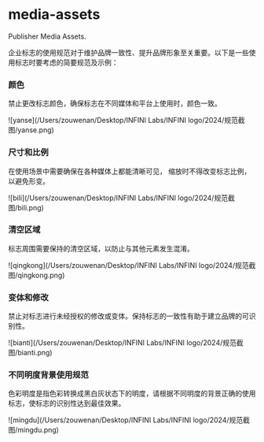 # media-assets
Publisher Media Assets.

企业标志的使用规范对于维护品牌一致性、提升品牌形象至关重要。以下是一些使用标志时要考虑的简要规范及示例：



### 颜色

禁止更改标志颜色，确保标志在不同媒体和平台上使用时，颜色一致。

![yanse](/Users/zouwenan/Desktop/INFINI Labs/INFINI logo/2024/规范截图/yanse.png)



### 尺寸和比例

在使用场景中需要确保在各种媒体上都能清晰可见， 缩放时不得改变标志比例， 以避免形变。

![bili](/Users/zouwenan/Desktop/INFINI Labs/INFINI logo/2024/规范截图/bili.png)



### 清空区域

标志周围需要保持的清空区域，以防止与其他元素发生混淆。

![qingkong](/Users/zouwenan/Desktop/INFINI Labs/INFINI logo/2024/规范截图/qingkong.png)



### 变体和修改

禁止对标志进行未经授权的修改或变体。保持标志的一致性有助于建立品牌的可识别性。

![bianti](/Users/zouwenan/Desktop/INFINI Labs/INFINI logo/2024/规范截图/bianti.png)



### 不同明度背景使用规范

色彩明度是指色彩转换成黑白灰状态下的明度，请根据不同明度的背景正确的使用标志，使标志的识别性达到最佳效果。

![mingdu](/Users/zouwenan/Desktop/INFINI Labs/INFINI logo/2024/规范截图/mingdu.png)
